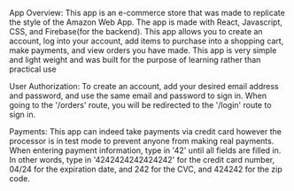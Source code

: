 App Overview: 
This app is an e-commerce store that was made to replicate the style of the Amazon Web App. The app is made with React, Javascript, CSS, and Firebase(for the backend). This app allows you to create an account, log into your account, add items to purchase into a shopping cart, make payments, and view orders you have made. This app is very simple and light weight and was built for the purpose of learning rather than practical use

User Authorization:
To create an account, add your desired email address and password, and use the same email and password to sign in. When going to the '/orders' route, you will be redirected to the '/login' route to sign in.

Payments:
This app can indeed take payments via credit card however the processor is in test mode to prevent anyone from making real payments. When entering payment information, type in '42' until all fields are filled in. In other words, type in '4242424242424242' for the credit card number, 04/24 for the expiration date, and 242 for the CVC, and 424242 for the zip code.
